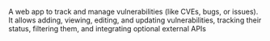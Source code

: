 A web app to track and manage vulnerabilities (like CVEs, bugs, or issues).
It allows adding, viewing, editing, and updating vulnerabilities, tracking their status, filtering them,
and integrating optional external APIs